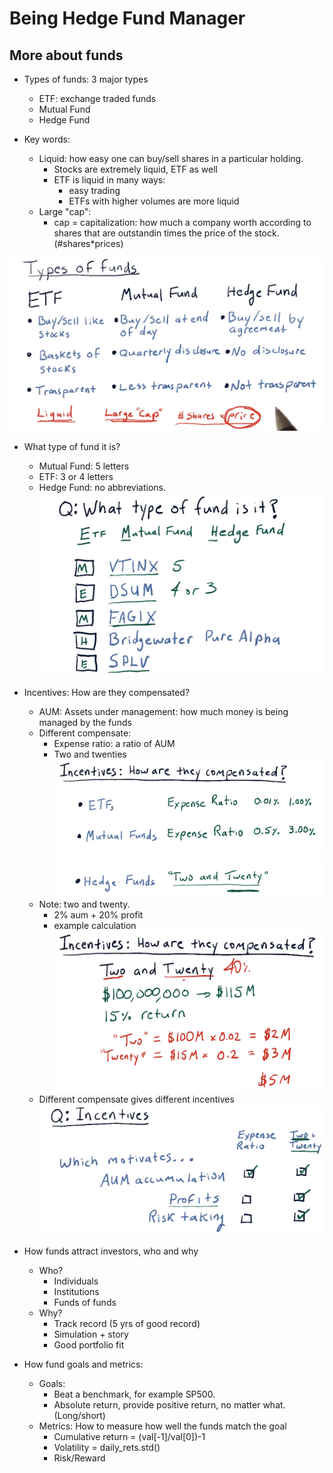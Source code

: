 # Being Hedge Fund Manager
## More about funds
- Types of funds: 3 major types
    - ETF: exchange traded funds
    - Mutual Fund
    - Hedge Fund


- Key words:
    - Liquid: how easy one can buy/sell shares in a particular holding. 
        - Stocks are extremely liquid, ETF  as well
        - ETF is liquid in many ways:
            - easy trading
            - ETFs with higher volumes are more liquid
    - Large "cap":
        - cap = capitalization: how much a company worth according to shares that are outstandin times the price of the stock. (#shares*prices)

![fundtype](https://raw.githubusercontent.com/suereey/ML4T_summer_study/main/02_screenshot/1_generalintro.PNG)

- What type of fund it is?
    - Mutual Fund: 5 letters
    - ETF: 3 or 4 letters
    - Hedge Fund: no abbreviations.
![fundname](https://raw.githubusercontent.com/suereey/ML4T_summer_study/main/02_screenshot/2_Fundsname.PNG)

- Incentives: How are they compensated?
    - AUM: Assets under management: how much money is being managed by the funds
    - Different compensate:
        - Expense ratio: a ratio of AUM
        - Two and twenties
    ![compensate](https://raw.githubusercontent.com/suereey/ML4T_summer_study/main/02_screenshot/3_compensate.PNG)
    - Note: two and twenty. 
        - 2% aum + 20% profit
        - example calculation
        ![calculation](https://raw.githubusercontent.com/suereey/ML4T_summer_study/main/02_screenshot/4_twotwenty.PNG)
    - Different compensate gives different incentives
    ![incentives](https://raw.githubusercontent.com/suereey/ML4T_summer_study/main/02_screenshot/5_incentives.PNG)

- How funds attract investors, who and why
    - Who?
        - Individuals
        - Institutions
        - Funds of funds
    - Why?
        - Track record (5 yrs of good record)
        - Simulation + story
        - Good portfolio fit

- How fund goals and metrics:
    - Goals:
        - Beat a benchmark, for example SP500.
        - Absolute return, provide positive return, no matter what. (Long/short)
    - Metrics: How to measure how well the funds match the goal
        - Cumulative return = (val[-1]/val[0])-1
        - Volatility = daily_rets.std()
        - Risk/Reward

